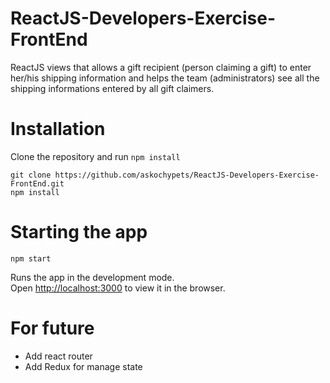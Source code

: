 # ReactJS-Developers-Exercise-FrontEnd

ReactJS views that allows a gift recipient (person claiming a gift) to enter her/his shipping information and helps the team (administrators) see all the shipping informations entered by all gift claimers.

# Installation

Clone the repository and run `npm install`

```
git clone https://github.com/askochypets/ReactJS-Developers-Exercise-FrontEnd.git
npm install
```

# Starting the app

```
npm start
```

Runs the app in the development mode.<br>
Open [http://localhost:3000](http://localhost:3000) to view it in the browser.

# For future

- Add react router
- Add Redux for manage state
